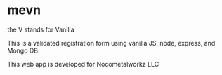 # mevn
the V stands for Vanilla

This is a validated registration form using vanilla JS, node, express, and Mongo DB.


This web app is developed for Nocometalworkz LLC


